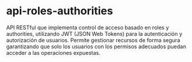 # api-roles-authorities
API RESTful que implementa control de acceso basado en roles y authorities, utilizando JWT (JSON Web Tokens) para la autenticación y autorización de usuarios. Permite gestionar recursos de forma segura garantizando que solo los usuarios con los permisos adecuados puedan acceder a las operaciones expuestas.

